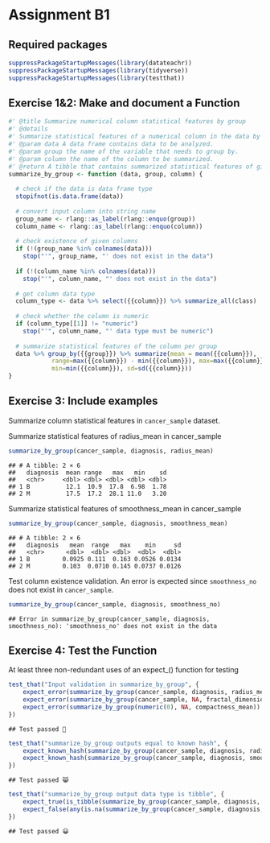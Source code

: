 Assignment B1
================

## Required packages

``` r
suppressPackageStartupMessages(library(datateachr))
suppressPackageStartupMessages(library(tidyverse))
suppressPackageStartupMessages(library(testthat))
```

## Exercise 1&2: Make and document a Function

``` r
#' @title Summarize numerical column statistical features by group
#' @details
#' Summarize statistical features of a numerical column in the data by group.
#' @param data A data frame contains data to be analyzed.
#' @param group the name of the variable that needs to group by.
#' @param column the name of the column to be summarized.
#' @return A tibble that contains summarized statistical features of given column by group.
summarize_by_group <- function (data, group, column) {
  
  # check if the data is data frame type
  stopifnot(is.data.frame(data))
  
  # convert input column into string name
  group_name <- rlang::as_label(rlang::enquo(group))
  column_name <- rlang::as_label(rlang::enquo(column))
  
  # check existence of given columns
  if (!(group_name %in% colnames(data)))
    stop("'", group_name, "' does not exist in the data")
  
  if (!(column_name %in% colnames(data)))
    stop("'", column_name, "' does not exist in the data")
  
  # get column data type
  column_type <- data %>% select({{column}}) %>% summarize_all(class)
  
  # check whether the column is numeric
  if (column_type[[1]] != "numeric")
    stop("'", column_name, "' data type must be numeric")
  
  # summarize statistical features of the column per group
  data %>% group_by({{group}}) %>% summarize(mean = mean({{column}}),
            range=max({{column}}) - min({{column}}), max=max({{column}}),
            min=min({{column}}), sd=sd({{column}}))
}
```

## Exercise 3: Include examples

Summarize column statistical features in `cancer_sample` dataset.

Summarize statistical features of radius_mean in cancer_sample

``` r
summarize_by_group(cancer_sample, diagnosis, radius_mean)
```

    ## # A tibble: 2 × 6
    ##   diagnosis  mean range   max   min    sd
    ##   <chr>     <dbl> <dbl> <dbl> <dbl> <dbl>
    ## 1 B          12.1  10.9  17.8  6.98  1.78
    ## 2 M          17.5  17.2  28.1 11.0   3.20

Summarize statistical features of smoothness_mean in cancer_sample

``` r
summarize_by_group(cancer_sample, diagnosis, smoothness_mean)
```

    ## # A tibble: 2 × 6
    ##   diagnosis   mean  range   max    min     sd
    ##   <chr>      <dbl>  <dbl> <dbl>  <dbl>  <dbl>
    ## 1 B         0.0925 0.111  0.163 0.0526 0.0134
    ## 2 M         0.103  0.0710 0.145 0.0737 0.0126

Test column existence validation. An error is expected since
`smoothness_no` does not exist in `cancer_sample`.

``` r
summarize_by_group(cancer_sample, diagnosis, smoothness_no)
```

    ## Error in summarize_by_group(cancer_sample, diagnosis, smoothness_no): 'smoothness_no' does not exist in the data

## Exercise 4: Test the Function

At least three non-redundant uses of an expect\_() function for testing

``` r
test_that("Input validation in summarize_by_group", {
    expect_error(summarize_by_group(cancer_sample, diagnosis, radius_me))
    expect_error(summarize_by_group(cancer_sample, NA, fractal_dimension_mean))
    expect_error(summarize_by_group(numeric(0), NA, compactness_mean))
})
```

    ## Test passed 🎉

``` r
test_that("summarize_by_group outputs equal to known hash", {
    expect_known_hash(summarize_by_group(cancer_sample, diagnosis, radius_mean), "86b")
    expect_known_hash(summarize_by_group(cancer_sample, diagnosis, smoothness_mean), "f9b")
})
```

    ## Test passed 😸

``` r
test_that("summarize_by_group output data type is tibble", {
    expect_true(is_tibble(summarize_by_group(cancer_sample, diagnosis, texture_mean)))
    expect_false(any(is.na(summarize_by_group(cancer_sample, diagnosis, compactness_mean))))
})
```

    ## Test passed 😀
